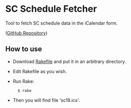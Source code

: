 SC Schedule Fetcher
===================

Tool to fetch SC schedule data in the iCalendar form.

([GitHub Repository](https://github.com/masa16/sc-schedule-fetcher))

## How to use

* Download [Rakefile](https://github.com/masa16/sc-schedule-fetcher/blob/master/Rakefile)
  and put it in an arbitrary directory.
* Edit Rakefile as you wish.
* Run Rake:

        $ rake

* Then you will find file 'sc18.ics'.
